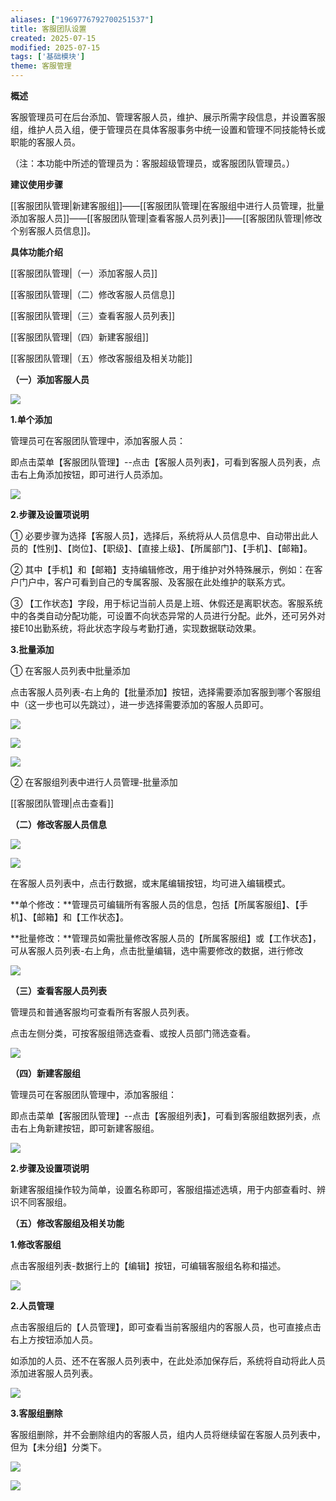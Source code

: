 ```yaml
---
aliases: ["1969776792700251537"]
title: 客服团队设置
created: 2025-07-15
modified: 2025-07-15
tags: ['基础模块']
theme: 客服管理
---
```


**概述**

客服管理员可在后台添加、管理客服人员，维护、展示所需字段信息，并设置客服组，维护人员入组，便于管理员在具体客服事务中统一设置和管理不同技能特长或职能的客服人员。

（注：本功能中所述的管理员为：客服超级管理员，或客服团队管理员。）

**建议使用步骤**

[[客服团队管理|新建客服组]]——[[客服团队管理|在客服组中进行人员管理，批量添加客服人员]]——[[客服团队管理|查看客服人员列表]]——[[客服团队管理|修改个别客服人员信息]]。

**具体功能介绍**

[[客服团队管理|（一）添加客服人员]]

[[客服团队管理|（二）修改客服人员信息]]

[[客服团队管理|（三）查看客服人员列表]]

[[客服团队管理|（四）新建客服组]]

[[客服团队管理|（五）修改客服组及相关功能]]

**（一）添加客服人员**

**![](9f711e907ddefbf4ee3d491e44b35d82.jpg)**

**1.单个添加**

管理员可在客服团队管理中，添加客服人员：

即点击菜单【客服团队管理】--点击【客服人员列表】，可看到客服人员列表，点击右上角添加按钮，即可进行人员添加。

![](1dd0a88716bd7ab3a6936cafa8e9be0f.jpg)

**2.步骤及设置项说明**

① 必要步骤为选择【客服人员】，选择后，系统将从人员信息中、自动带出此人员的【性别】、【岗位】、【职级】、【直接上级】、【所属部门】、【手机】、【邮箱】。

② 其中【手机】和【邮箱】支持编辑修改，用于维护对外特殊展示，例如：在客户门户中，客户可看到自己的专属客服、及客服在此处维护的联系方式。

③ 【工作状态】字段，用于标记当前人员是上班、休假还是离职状态。客服系统中的各类自动分配功能，可设置不向状态异常的人员进行分配。此外，还可另外对接E10出勤系统，将此状态字段与考勤打通，实现数据联动效果。

**3.批量添加**

① 在客服人员列表中批量添加

点击客服人员列表-右上角的【批量添加】按钮，选择需要添加客服到哪个客服组中（这一步也可以先跳过），进一步选择需要添加的客服人员即可。

![](603616a7767bf170e3bc0be368e69f0d.jpg)

![](ad7be7173305f030d2b313644c4c65c5.jpg)

![](89ba5bec00f665951d66353c81232548.jpg)

② 在客服组列表中进行人员管理-批量添加

[[客服团队管理|点击查看]]

**（二）修改客服人员信息**

**![](b66556e45d7a6f8e38027effb331b3df.jpg)**

**![](545084ae439ebc9fb1cbc3e3269dce90.jpg)**

在客服人员列表中，点击行数据，或末尾编辑按钮，均可进入编辑模式。

**单个修改：**管理员可编辑所有客服人员的信息，包括【所属客服组】、【手机】、【邮箱】和【工作状态】。

**批量修改：**管理员如需批量修改客服人员的【所属客服组】或【工作状态】，可从客服人员列表-右上角，点击批量编辑，选中需要修改的数据，进行修改

**![](57b861842f13e240715513a6d8a6bc1e.jpg)**

**（三）查看客服人员列表**

管理员和普通客服均可查看所有客服人员列表。

点击左侧分类，可按客服组筛选查看、或按人员部门筛选查看。

![](02404b9057abb97c88b3566e02399c7d.jpg)

**（四）新建客服组**

管理员可在客服团队管理中，添加客服组：

即点击菜单【客服团队管理】--点击【客服组列表】，可看到客服组数据列表，点击右上角新建按钮，即可新建客服组。

![](bab06a038f17920d5883ddb17f31342a.jpg)

**2.步骤及设置项说明**

新建客服组操作较为简单，设置名称即可，客服组描述选填，用于内部查看时、辨识不同客服组。

**（五）修改客服组及相关功能**

**1.修改客服组**

点击客服组列表-数据行上的【编辑】按钮，可编辑客服组名称和描述。

![](37fb72e536eb96d7fa4d0e7cf4411fb1.jpg)

**2.人员管理**

点击客服组后的【人员管理】，即可查看当前客服组内的客服人员，也可直接点击右上方按钮添加人员。

如添加的人员、还不在客服人员列表中，在此处添加保存后，系统将自动将此人员添加进客服人员列表。

![](55c81c43bcf31cc15b58d8dcb3090c4b.jpg)

**3.客服组删除**

客服组删除，并不会删除组内的客服人员，组内人员将继续留在客服人员列表中，但为【未分组】分类下。

![](f70846b3626c57ccfbae7b97e827705a.jpg)

![](80d08be0316d79b23da2ad541137fffb.jpg)
